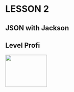 # LESSON 2 

## JSON with Jackson

## Level Profi

<img src="https://media.istockphoto.com/vectors/big-smile-emoticon-with-thumbs-up-vector-id1124532572?k=20&m=1124532572&s=612x612&w=0&h=IXpPDP4EXROUqjakNqxhq-pxrUURTO1jwy7SQKmP6Rw=" width=130 height=100>
